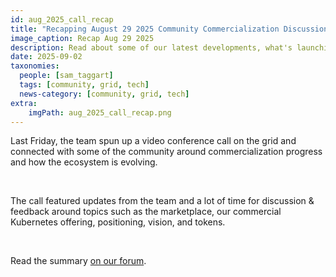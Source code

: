 ```yaml
---
id: aug_2025_call_recap
title: "Recapping August 29 2025 Community Commercialization Discussion"
image_caption: Recap Aug 29 2025
description: Read about some of our latest developments, what's launching next, and how the ecosystem is evolving.
date: 2025-09-02
taxonomies:
  people: [sam_taggart]
  tags: [community, grid, tech]
  news-category: [community, grid, tech]
extra:
    imgPath: aug_2025_call_recap.png
---
```


Last Friday, the team spun up a video conference call on the grid and connected with some of the community around commercialization progress and how the ecosystem is evolving.

<br/>

The call featured updates from the team and a lot of time for discussion & feedback around topics such as the marketplace, our commercial Kubernetes offering, positioning, vision, and tokens.

<br/>

Read the summary [on our forum](https://forum.threefold.io/t/recapping-august-29-community-call-commercialization/4630).